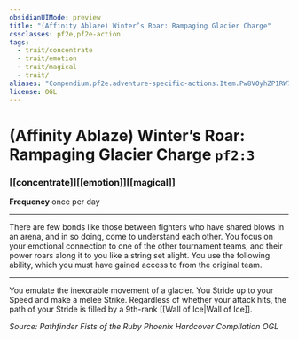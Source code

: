 ```yaml
---
obsidianUIMode: preview
title: "(Affinity Ablaze) Winter’s Roar: Rampaging Glacier Charge"
cssclasses: pf2e,pf2e-action
tags:
  - trait/concentrate
  - trait/emotion
  - trait/magical
  - trait/
aliases: "Compendium.pf2e.adventure-specific-actions.Item.Pw8VOyhZP1RW7LNM"
license: OGL
---
```

# (Affinity Ablaze) Winter’s Roar: Rampaging Glacier Charge `pf2:3`

### [[concentrate]][[emotion]][[magical]]






**Frequency** once per day

* * *

There are few bonds like those between fighters who have shared blows in an arena, and in so doing, come to understand each other. You focus on your emotional connection to one of the other tournament teams, and their power roars along it to you like a string set alight. You use the following ability, which you must have gained access to from the original team.

* * *

You emulate the inexorable movement of a glacier. You Stride up to your Speed and make a melee Strike. Regardless of whether your attack hits, the path of your Stride is filled by a 9th-rank [[Wall of Ice|Wall of Ice]].

*Source: Pathfinder Fists of the Ruby Phoenix Hardcover Compilation*
*OGL*